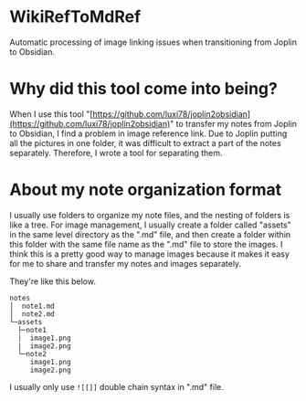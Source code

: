 # WikiRefToMdRef
Automatic processing of image linking issues when transitioning from Joplin to Obsidian.



# Why did this tool come into being?

When I use this tool "[https://github.com/luxi78/joplin2obsidian](https://github.com/luxi78/joplin2obsidian)" to transfer my notes from Joplin to Obsidian, I find a problem in image reference link. Due to Joplin putting all the pictures in one folder, it was difficult to extract a part of the notes separately. Therefore, I wrote a tool for separating them.



# About my note organization format

I usually use folders to organize my note files, and the nesting of folders is like a tree. For image management, I usually create a folder called "assets" in the same level directory as the ".md" file, and then create a folder within this folder with the same file name as the ".md" file to store the images. I think this is a pretty good way to manage images because it makes it easy for me to share and transfer my notes and images separately.

They're like this below.

```text
notes
│  note1.md
│  note2.md
└─assets
  ├─note1
  |	 image1.png
  |	 image2.png
  └─note2
  	 image1.png
  	 image2.png
```

I usually only use `![[]]` double chain syntax in ".md" file.
